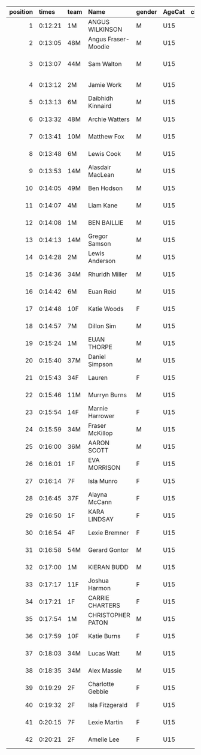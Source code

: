 |   position | times   | team   | Name                | gender   | AgeCat   |   clubnumber | Club name            | Website                                    |
|-----------:|:--------|:-------|:--------------------|:---------|:---------|-------------:|:---------------------|:-------------------------------------------|
|          1 | 0:12:21 | 1M     | ANGUS WILKINSON     | M        | U15      |            1 | East Kilbride AC     | http://www.ekac.org.uk/                    |
|          2 | 0:13:05 | 48M    | Angus Fraser-Moodie | M        | U15      |           48 | Springburn Harriers  | https://www.springburnharriers.co.uk/      |
|          3 | 0:13:07 | 44M    | Sam Walton          | M        | U15      |           44 | North Ayrshire AAC   | https://naathletics.co.uk/                 |
|          4 | 0:13:12 | 2M     | Jamie Work          | M        | U15      |            2 | Kilmarnock H&AC      | http://www.kilmarnockharriers.com/         |
|          5 | 0:13:13 | 6M     | Daibhidh Kinnaird   | M        | U15      |            6 | Cambuslang Harriers  | https://cambuslangharriers.org/            |
|          6 | 0:13:32 | 48M    | Archie Watters      | M        | U15      |           48 | Springburn Harriers  | https://www.springburnharriers.co.uk/      |
|          7 | 0:13:41 | 10M    | Matthew Fox         | M        | U15      |           10 | Shettleston Harriers | http://shettlestonharriers.org.uk/         |
|          8 | 0:13:48 | 6M     | Lewis Cook          | M        | U15      |            6 | Cambuslang Harriers  | https://cambuslangharriers.org/            |
|          9 | 0:13:53 | 14M    | Alasdair MacLean    | M        | U15      |           14 | Ayr Seaforth AC      | https://www.ayrseaforth.co.uk/             |
|         10 | 0:14:05 | 49M    | Ben Hodson          | M        | U15      |           49 | Stewartry AC         | nan                                        |
|         11 | 0:14:07 | 4M     | Liam Kane           | M        | U15      |            4 | Inverclyde AC        | https://www.inverclydeac.org/              |
|         12 | 0:14:08 | 1M     | BEN BAILLIE         | M        | U15      |            1 | East Kilbride AC     | http://www.ekac.org.uk/                    |
|         13 | 0:14:13 | 14M    | Gregor Samson       | M        | U15      |           14 | Ayr Seaforth AC      | https://www.ayrseaforth.co.uk/             |
|         14 | 0:14:28 | 2M     | Lewis Anderson      | M        | U15      |            2 | Kilmarnock H&AC      | http://www.kilmarnockharriers.com/         |
|         15 | 0:14:36 | 34M    | Rhuridh Miller      | M        | U15      |           34 | Kilbarchan AAC       | https://kilbarchanaac.org.uk/              |
|         16 | 0:14:42 | 6M     | Euan Reid           | M        | U15      |            6 | Cambuslang Harriers  | https://cambuslangharriers.org/            |
|         17 | 0:14:48 | 10F    | Katie Woods         | F        | U15      |           10 | Shettleston Harriers | http://shettlestonharriers.org.uk/         |
|         18 | 0:14:57 | 7M     | Dillon Sim          | M        | U15      |            7 | Giffnock North AC    | https://www.giffnocknorth.co.uk/           |
|         19 | 0:15:24 | 1M     | EUAN THORPE         | M        | U15      |            1 | East Kilbride AC     | http://www.ekac.org.uk/                    |
|         20 | 0:15:40 | 37M    | Daniel Simpson      | M        | U15      |           37 | Law & District AAC   | http://www.lawaac.co.uk/                   |
|         21 | 0:15:43 | 34F    | Lauren              | F        | U15      |           34 | Kilbarchan AAC       | https://kilbarchanaac.org.uk/              |
|         22 | 0:15:46 | 11M    | Murryn Burns        | M        | U15      |           11 | Airdrie Harriers     | http://airdrieharriers.org/                |
|         23 | 0:15:54 | 14F    | Marnie Harrower     | F        | U15      |           14 | Ayr Seaforth AC      | https://www.ayrseaforth.co.uk/             |
|         24 | 0:15:59 | 34M    | Fraser McKillop     | M        | U15      |           34 | Kilbarchan AAC       | https://kilbarchanaac.org.uk/              |
|         25 | 0:16:00 | 36M    | AARON SCOTT         | M        | U15      |           36 | Larkhall YMCA        | https://www.facebook.com/larkhallharriers/ |
|         26 | 0:16:01 | 1F     | EVA MORRISON        | F        | U15      |            1 | East Kilbride AC     | http://www.ekac.org.uk/                    |
|         27 | 0:16:14 | 7F     | Isla Munro          | F        | U15      |            7 | Giffnock North AC    | https://www.giffnocknorth.co.uk/           |
|         28 | 0:16:45 | 37F    | Alayna McCann       | F        | U15      |           37 | Law & District AAC   | http://www.lawaac.co.uk/                   |
|         29 | 0:16:50 | 1F     | KARA LINDSAY        | F        | U15      |            1 | East Kilbride AC     | http://www.ekac.org.uk/                    |
|         30 | 0:16:54 | 4F     | Lexie Bremner       | F        | U15      |            4 | Inverclyde AC        | https://www.inverclydeac.org/              |
|         31 | 0:16:58 | 54M    | Gerard Gontor       | M        | U15      |           54 | VP-Glasgow           | nan                                        |
|         32 | 0:17:00 | 1M     | KIERAN BUDD         | M        | U15      |            1 | East Kilbride AC     | http://www.ekac.org.uk/                    |
|         33 | 0:17:17 | 11F    | Joshua Harmon       | F        | U15      |           11 | Airdrie Harriers     | http://airdrieharriers.org/                |
|         34 | 0:17:21 | 1F     | CARRIE CHARTERS     | F        | U15      |            1 | East Kilbride AC     | http://www.ekac.org.uk/                    |
|         35 | 0:17:54 | 1M     | CHRISTOPHER PATON   | M        | U15      |            1 | East Kilbride AC     | http://www.ekac.org.uk/                    |
|         36 | 0:17:59 | 10F    | Katie Burns         | F        | U15      |           10 | Shettleston Harriers | http://shettlestonharriers.org.uk/         |
|         37 | 0:18:03 | 34M    | Lucas Watt          | M        | U15      |           34 | Kilbarchan AAC       | https://kilbarchanaac.org.uk/              |
|         38 | 0:18:35 | 34M    | Alex Massie         | M        | U15      |           34 | Kilbarchan AAC       | https://kilbarchanaac.org.uk/              |
|         39 | 0:19:29 | 2F     | Charlotte Gebbie    | F        | U15      |            2 | Kilmarnock H&AC      | http://www.kilmarnockharriers.com/         |
|         40 | 0:19:32 | 2F     | Isla Fitzgerald     | F        | U15      |            2 | Kilmarnock H&AC      | http://www.kilmarnockharriers.com/         |
|         41 | 0:20:15 | 7F     | Lexie Martin        | F        | U15      |            7 | Giffnock North AC    | https://www.giffnocknorth.co.uk/           |
|         42 | 0:20:21 | 2F     | Amelie Lee          | F        | U15      |            2 | Kilmarnock H&AC      | http://www.kilmarnockharriers.com/         |